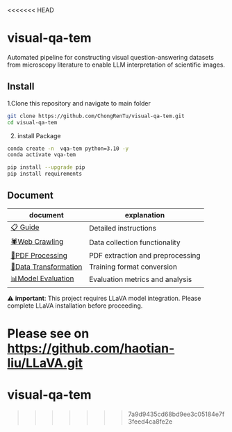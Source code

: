 <<<<<<< HEAD
# visual-qa-tem
Automated pipeline for constructing visual question-answering datasets from microscopy literature to enable LLM interpretation of scientific images.

## Install

1.Clone this repository and navigate to main folder
```bash
git clone https://github.com/ChongRenTu/visual-qa-tem.git
cd visual-qa-tem
```
2. install Package
```bash
conda create -n  vqa-tem python=3.10 -y
conda activate vqa-tem

pip install --upgrade pip
pip install requirements
```

## Document
| document | explanation |
| -------- | -------- |
|[📋 Guide](https://github.com/ChongRenTu/visual-qa-tem/blob/7e270f0901d44a7d68925c9c831b04addeaa5e07/docs/Guide.md)|Detailed instructions        |
| [🕷️Web Crawling](https://github.com/ChongRenTu/visual-qa-tem/blob/7e270f0901d44a7d68925c9c831b04addeaa5e07/docs/Web%20Crawling.md)    | Data collection functionality     |
| [📄PDF Processing](https://github.com/ChongRenTu/visual-qa-tem/blob/7e270f0901d44a7d68925c9c831b04addeaa5e07/docs/PDF%20Processing.md)    | PDF extraction and preprocessing     |
| [🔄Data Transformation](https://github.com/ChongRenTu/visual-qa-tem/blob/7e270f0901d44a7d68925c9c831b04addeaa5e07/docs/Data%20Transformation.md)    | Training format conversion     |
| [📊Model Evaluation](https://github.com/ChongRenTu/visual-qa-tem/blob/7e270f0901d44a7d68925c9c831b04addeaa5e07/docs/Model%20Evaluation.md)    | Evaluation metrics and analysis     |

⚠️ **important**: This project requires LLaVA model integration. Please complete LLaVA installation before proceeding.

Please see on https://github.com/haotian-liu/LLaVA.git
=======
# visual-qa-tem
>>>>>>> 7a9d9435cd68bd9ee3c05184e7f3feed4ca8fe2e
